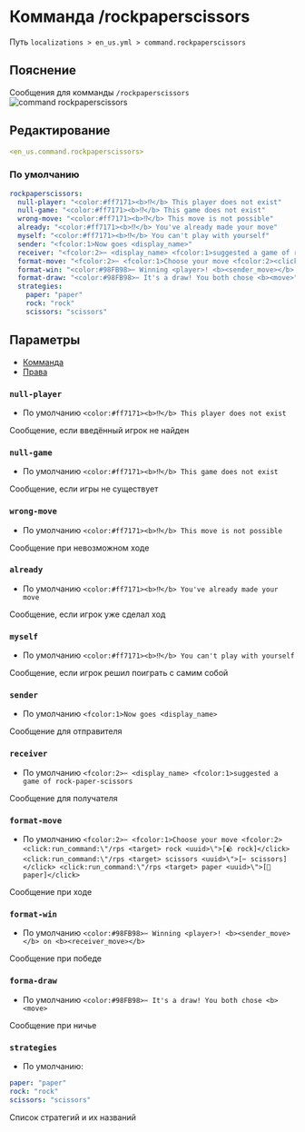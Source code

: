 # Комманда /rockpaperscissors
Путь `localizations > en_us.yml > command.rockpaperscissors`

## Пояснение
Сообщения для комманды `/rockpaperscissors`
![command rockpaperscissors](/commandrockpaperscissors.png)

## Редактирование
```yaml
<en_us.command.rockpaperscissors>
```

### По умолчанию
```yaml
rockpaperscissors:
  null-player: "<color:#ff7171><b>⁉</b> This player does not exist"
  null-game: "<color:#ff7171><b>⁉</b> This game does not exist"
  wrong-move: "<color:#ff7171><b>⁉</b> This move is not possible"
  already: "<color:#ff7171><b>⁉</b> You've already made your move"
  myself: "<color:#ff7171><b>⁉</b> You can't play with yourself"
  sender: "<fcolor:1>Now goes <display_name>"
  receiver: "<fcolor:2>✂ <display_name> <fcolor:1>suggested a game of rock-paper-scissors"
  format-move: "<fcolor:2>✂ <fcolor:1>Choose your move <fcolor:2><click:run_command:\"/rps <target> rock <uuid>\">[🪨 rock]</click> <click:run_command:\"/rps <target> scissors <uuid>\">[✂ scissors]</click> <click:run_command:\"/rps <target> paper <uuid>\">[🧻 paper]</click>"
  format-win: "<color:#98FB98>✂ Winning <player>! <b><sender_move></b> on <b><receiver_move></b>"
  format-draw: "<color:#98FB98>✂ It's a draw! You both chose <b><move>"
  strategies:
    paper: "paper"
    rock: "rock"
    scissors: "scissors"
```

## Параметры

- [Комманда](/ru/command/rockpaperscissors/)
- [Права](/ru/permission/command/rockpaperscissors/)

### `null-player`
- По умолчанию `<color:#ff7171><b>⁉</b> This player does not exist`

Сообщение, если введённый игрок не найден

### `null-game`
- По умолчанию `<color:#ff7171><b>⁉</b> This game does not exist`

Сообщение, если игры не существует

### `wrong-move`
- По умолчанию `<color:#ff7171><b>⁉</b> This move is not possible`

Сообщение при невозможном ходе

### `already`
- По умолчанию `<color:#ff7171><b>⁉</b> You've already made your move`

Сообщение, если игрок уже сделал ход

### `myself`
- По умолчанию `<color:#ff7171><b>⁉</b> You can't play with yourself`

Сообщение, если игрок решил поиграть с самим собой

### `sender`
- По умолчанию `<fcolor:1>Now goes <display_name>`

Сообщение для отправителя

### `receiver`
- По умолчанию `<fcolor:2>✂ <display_name> <fcolor:1>suggested a game of rock-paper-scissors`

Сообщение для получателя

### `format-move`
- По умолчанию `<fcolor:2>✂ <fcolor:1>Choose your move <fcolor:2><click:run_command:\"/rps <target> rock <uuid>\">[🪨 rock]</click> <click:run_command:\"/rps <target> scissors <uuid>\">[✂ scissors]</click> <click:run_command:\"/rps <target> paper <uuid>\">[🧻 paper]</click>`

Сообщение при ходе

### `format-win`
- По умолчанию `<color:#98FB98>✂ Winning <player>! <b><sender_move></b> on <b><receiver_move></b>`

Сообщение при победе

### `forma-draw`
- По умолчанию `<color:#98FB98>✂ It's a draw! You both chose <b><move>`

Сообщение при ничье

### `strategies`
- По умолчанию:
```yaml
paper: "paper"
rock: "rock"
scissors: "scissors"
```

Список стратегий и их названий


